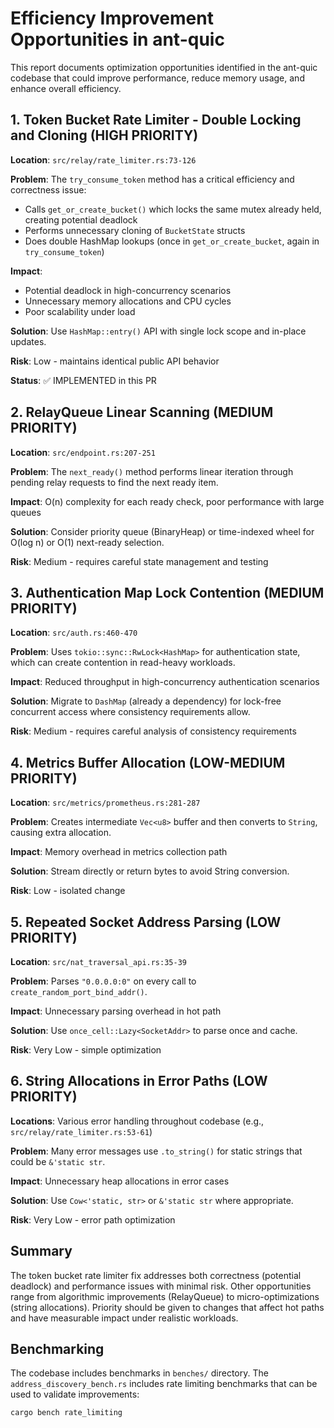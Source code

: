 # Efficiency Improvement Opportunities in ant-quic

This report documents optimization opportunities identified in the ant-quic codebase that could improve performance, reduce memory usage, and enhance overall efficiency.

## 1. Token Bucket Rate Limiter - Double Locking and Cloning (HIGH PRIORITY)

**Location**: `src/relay/rate_limiter.rs:73-126`

**Problem**: The `try_consume_token` method has a critical efficiency and correctness issue:
- Calls `get_or_create_bucket()` which locks the same mutex already held, creating potential deadlock
- Performs unnecessary cloning of `BucketState` structs
- Does double HashMap lookups (once in `get_or_create_bucket`, again in `try_consume_token`)

**Impact**: 
- Potential deadlock in high-concurrency scenarios
- Unnecessary memory allocations and CPU cycles
- Poor scalability under load

**Solution**: Use `HashMap::entry()` API with single lock scope and in-place updates.

**Risk**: Low - maintains identical public API behavior

**Status**: ✅ IMPLEMENTED in this PR

## 2. RelayQueue Linear Scanning (MEDIUM PRIORITY)

**Location**: `src/endpoint.rs:207-251`

**Problem**: The `next_ready()` method performs linear iteration through pending relay requests to find the next ready item.

**Impact**: O(n) complexity for each ready check, poor performance with large queues

**Solution**: Consider priority queue (BinaryHeap) or time-indexed wheel for O(log n) or O(1) next-ready selection.

**Risk**: Medium - requires careful state management and testing

## 3. Authentication Map Lock Contention (MEDIUM PRIORITY)

**Location**: `src/auth.rs:460-470`

**Problem**: Uses `tokio::sync::RwLock<HashMap>` for authentication state, which can create contention in read-heavy workloads.

**Impact**: Reduced throughput in high-concurrency authentication scenarios

**Solution**: Migrate to `DashMap` (already a dependency) for lock-free concurrent access where consistency requirements allow.

**Risk**: Medium - requires careful analysis of consistency requirements

## 4. Metrics Buffer Allocation (LOW-MEDIUM PRIORITY)

**Location**: `src/metrics/prometheus.rs:281-287`

**Problem**: Creates intermediate `Vec<u8>` buffer and then converts to `String`, causing extra allocation.

**Impact**: Memory overhead in metrics collection path

**Solution**: Stream directly or return bytes to avoid String conversion.

**Risk**: Low - isolated change

## 5. Repeated Socket Address Parsing (LOW PRIORITY)

**Location**: `src/nat_traversal_api.rs:35-39`

**Problem**: Parses `"0.0.0.0:0"` on every call to `create_random_port_bind_addr()`.

**Impact**: Unnecessary parsing overhead in hot path

**Solution**: Use `once_cell::Lazy<SocketAddr>` to parse once and cache.

**Risk**: Very Low - simple optimization

## 6. String Allocations in Error Paths (LOW PRIORITY)

**Locations**: Various error handling throughout codebase (e.g., `src/relay/rate_limiter.rs:53-61`)

**Problem**: Many error messages use `.to_string()` for static strings that could be `&'static str`.

**Impact**: Unnecessary heap allocations in error cases

**Solution**: Use `Cow<'static, str>` or `&'static str` where appropriate.

**Risk**: Very Low - error path optimization

## Summary

The token bucket rate limiter fix addresses both correctness (potential deadlock) and performance issues with minimal risk. Other opportunities range from algorithmic improvements (RelayQueue) to micro-optimizations (string allocations). Priority should be given to changes that affect hot paths and have measurable impact under realistic workloads.

## Benchmarking

The codebase includes benchmarks in `benches/` directory. The `address_discovery_bench.rs` includes rate limiting benchmarks that can be used to validate improvements:

```bash
cargo bench rate_limiting
```

